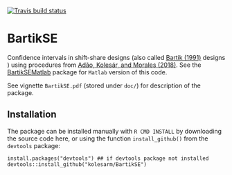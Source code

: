 [![Travis build status](https://travis-ci.org/kolesarm/BartikSE.svg?branch=master)](https://travis-ci.org/kolesarm/BartikSE)

# BartikSE

Confidence intervals in shift-share designs (also called [Bartik
(1991)](http://research.upjohn.org/up_press/77/) designs ) using procedures from
[Adão, Kolesár, and Morales (2018)](https://arxiv.org/abs/1806.07928). See the
[BartikSEMatlab](https://github.com/kolesarm/BartikSEMatlab) package for
`Matlab` version of this code.

See vignette `BartikSE.pdf` (stored under `doc/`) for description of the
package.

## Installation

The package can be installed manually with `R CMD INSTALL` by downloading the
source code here, or using the function `install_github()` from the `devtools`
package:

```
install.packages("devtools") ## if devtools package not installed
devtools::install_github("kolesarm/BartikSE")
```
